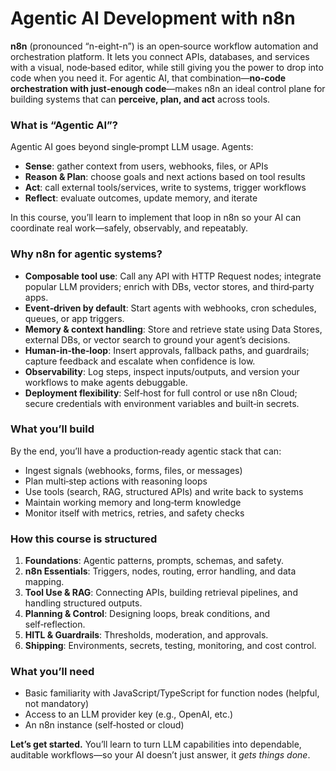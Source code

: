 # Agentic AI Development with n8n

**n8n** (pronounced “n-eight-n”) is an open‑source workflow automation and orchestration platform. It lets you connect APIs, databases, and services with a visual, node‑based editor, while still giving you the power to drop into code when you need it. For agentic AI, that combination—**no‑code orchestration with just‑enough code**—makes n8n an ideal control plane for building systems that can **perceive, plan, and act** across tools.

### What is “Agentic AI”?

Agentic AI goes beyond single‑prompt LLM usage. Agents:

* **Sense**: gather context from users, webhooks, files, or APIs
* **Reason & Plan**: choose goals and next actions based on tool results
* **Act**: call external tools/services, write to systems, trigger workflows
* **Reflect**: evaluate outcomes, update memory, and iterate

In this course, you’ll learn to implement that loop in n8n so your AI can coordinate real work—safely, observably, and repeatably.

### Why n8n for agentic systems?

* **Composable tool use**: Call any API with HTTP Request nodes; integrate popular LLM providers; enrich with DBs, vector stores, and third‑party apps.
* **Event‑driven by default**: Start agents with webhooks, cron schedules, queues, or app triggers.
* **Memory & context handling**: Store and retrieve state using Data Stores, external DBs, or vector search to ground your agent’s decisions.
* **Human‑in‑the‑loop**: Insert approvals, fallback paths, and guardrails; capture feedback and escalate when confidence is low.
* **Observability**: Log steps, inspect inputs/outputs, and version your workflows to make agents debuggable.
* **Deployment flexibility**: Self‑host for full control or use n8n Cloud; secure credentials with environment variables and built‑in secrets.

### What you’ll build

By the end, you’ll have a production‑ready agentic stack that can:

* Ingest signals (webhooks, forms, files, or messages)
* Plan multi‑step actions with reasoning loops
* Use tools (search, RAG, structured APIs) and write back to systems
* Maintain working memory and long‑term knowledge
* Monitor itself with metrics, retries, and safety checks

### How this course is structured

1. **Foundations**: Agentic patterns, prompts, schemas, and safety.
2. **n8n Essentials**: Triggers, nodes, routing, error handling, and data mapping.
3. **Tool Use & RAG**: Connecting APIs, building retrieval pipelines, and handling structured outputs.
4. **Planning & Control**: Designing loops, break conditions, and self‑reflection.
5. **HITL & Guardrails**: Thresholds, moderation, and approvals.
6. **Shipping**: Environments, secrets, testing, monitoring, and cost control.

### What you’ll need

* Basic familiarity with JavaScript/TypeScript for function nodes (helpful, not mandatory)
* Access to an LLM provider key (e.g., OpenAI, etc.)
* An n8n instance (self‑hosted or cloud)

**Let’s get started.** You’ll learn to turn LLM capabilities into dependable, auditable workflows—so your AI doesn’t just answer, it *gets things done*.

